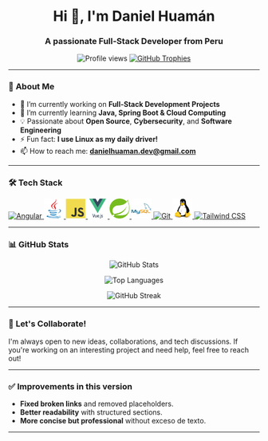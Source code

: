 <h1 align="center">Hi 👋, I'm Daniel Huamán</h1>
<h3 align="center">A passionate Full-Stack Developer from Peru</h3>

<p align="center">
  <img src="https://komarev.com/ghpvc/?username=daniellazaro1555&label=Profile%20views&color=0e75b6&style=flat" alt="Profile views" />
  <a href="https://github.com/ryo-ma/github-profile-trophy">
    <img src="https://github-profile-trophy.vercel.app/?username=daniellazaro1555&theme=onedark&margin-w=5&margin-h=5&column=6" alt="GitHub Trophies" />
  </a>
</p>

---

### 🚀 **About Me**
- 🔭 I’m currently working on **Full-Stack Development Projects**
- 🌱 I’m currently learning **Java, Spring Boot & Cloud Computing**
- 💡 Passionate about **Open Source**, **Cybersecurity**, and **Software Engineering**
- ⚡ Fun fact: **I use Linux as my daily driver!**
- 📫 How to reach me: **danielhuaman.dev@gmail.com**  

---

### 🛠 **Tech Stack**
<p align="left">
  <a href="https://angular.io" target="_blank"> <img src="https://angular.io/assets/images/logos/angular/angular.svg" alt="Angular" width="40" height="40"/> </a>
  <a href="https://www.java.com" target="_blank"> <img src="https://raw.githubusercontent.com/devicons/devicon/master/icons/java/java-original.svg" alt="Java" width="40" height="40"/> </a>
  <a href="https://developer.mozilla.org/en-US/docs/Web/JavaScript" target="_blank"> <img src="https://raw.githubusercontent.com/devicons/devicon/master/icons/javascript/javascript-original.svg" alt="JavaScript" width="40" height="40"/> </a>
  <a href="https://vuejs.org/" target="_blank"> <img src="https://raw.githubusercontent.com/devicons/devicon/master/icons/vuejs/vuejs-original-wordmark.svg" alt="Vue.js" width="40" height="40"/> </a>
  <a href="https://spring.io/projects/spring-boot" target="_blank"> <img src="https://raw.githubusercontent.com/devicons/devicon/master/icons/spring/spring-original.svg" alt="Spring Boot" width="40" height="40"/> </a>
  <a href="https://www.mysql.com/" target="_blank"> <img src="https://raw.githubusercontent.com/devicons/devicon/master/icons/mysql/mysql-original-wordmark.svg" alt="MySQL" width="40" height="40"/> </a>
  <a href="https://git-scm.com/" target="_blank"> <img src="https://www.vectorlogo.zone/logos/git-scm/git-scm-icon.svg" alt="Git" width="40" height="40"/> </a>
  <a href="https://www.linux.org/" target="_blank"> <img src="https://raw.githubusercontent.com/devicons/devicon/master/icons/linux/linux-original.svg" alt="Linux" width="40" height="40"/> </a>
  <a href="https://tailwindcss.com/" target="_blank"> <img src="https://www.vectorlogo.zone/logos/tailwindcss/tailwindcss-icon.svg" alt="Tailwind CSS" width="40" height="40"/> </a>
</p>

---

### 📊 **GitHub Stats**
<p align="center">
  <img src="https://github-readme-stats.vercel.app/api?username=daniellazaro1555&show_icons=true&theme=radical" alt="GitHub Stats" />
</p>

<p align="center">
  <img src="https://github-readme-stats.vercel.app/api/top-langs?username=daniellazaro1555&show_icons=true&locale=en&layout=compact&theme=radical" alt="Top Languages" />
</p>

<p align="center">
  <img src="https://streak-stats.demolab.com?user=DanielLazaro1555&theme=radical&hide_border=true" alt="GitHub Streak" />
</p>

---

### 🎯 **Let's Collaborate!**
I'm always open to new ideas, collaborations, and tech discussions. If you're working on an interesting project and need help, feel free to reach out!

---

### ✅ **Improvements in this version**
- **Fixed broken links** and removed placeholders.  
- **Better readability** with structured sections.  
- **More concise but professional** without exceso de texto.  

---
